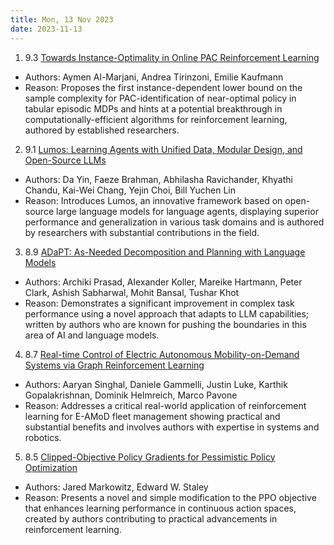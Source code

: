 ```yaml
---
title: Mon, 13 Nov 2023
date: 2023-11-13
---
```

1. 9.3 [Towards Instance-Optimality in Online PAC Reinforcement Learning](https://arxiv.org/abs/2311.05638)
* Authors: Aymen Al-Marjani, Andrea Tirinzoni, Emilie Kaufmann
* Reason: Proposes the first instance-dependent lower bound on the sample complexity for PAC-identification of near-optimal policy in tabular episodic MDPs and hints at a potential breakthrough in computationally-efficient algorithms for reinforcement learning, authored by established researchers.

2. 9.1 [Lumos: Learning Agents with Unified Data, Modular Design, and Open-Source LLMs](https://arxiv.org/abs/2311.05657)
* Authors: Da Yin, Faeze Brahman, Abhilasha Ravichander, Khyathi Chandu, Kai-Wei Chang, Yejin Choi, Bill Yuchen Lin
* Reason: Introduces Lumos, an innovative framework based on open-source large language models for language agents, displaying superior performance and generalization in various task domains and is authored by researchers with substantial contributions in the field.

3. 8.9 [ADaPT: As-Needed Decomposition and Planning with Language Models](https://arxiv.org/abs/2311.05772)
* Authors: Archiki Prasad, Alexander Koller, Mareike Hartmann, Peter Clark, Ashish Sabharwal, Mohit Bansal, Tushar Khot
* Reason: Demonstrates a significant improvement in complex task performance using a novel approach that adapts to LLM capabilities; written by authors who are known for pushing the boundaries in this area of AI and language models.

4. 8.7 [Real-time Control of Electric Autonomous Mobility-on-Demand Systems via Graph Reinforcement Learning](https://arxiv.org/abs/2311.05780)
* Authors: Aaryan Singhal, Daniele Gammelli, Justin Luke, Karthik Gopalakrishnan, Dominik Helmreich, Marco Pavone
* Reason: Addresses a critical real-world application of reinforcement learning for E-AMoD fleet management showing practical and substantial benefits and involves authors with expertise in systems and robotics.

5. 8.5 [Clipped-Objective Policy Gradients for Pessimistic Policy Optimization](https://arxiv.org/abs/2311.05846)
* Authors: Jared Markowitz, Edward W. Staley
* Reason: Presents a novel and simple modification to the PPO objective that enhances learning performance in continuous action spaces, created by authors contributing to practical advancements in reinforcement learning.

